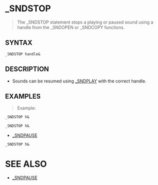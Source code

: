 # _SNDSTOP
> The _SNDSTOP statement stops a playing or paused sound using a handle from the _SNDOPEN or _SNDCOPY functions.

## SYNTAX
`_SNDSTOP handle&`

## DESCRIPTION
* Sounds can be resumed using [_SNDPLAY](_SNDPLAY.md) with the correct handle.


## EXAMPLES
> Example:

```vb
_SNDSTOP h&
```


```vb
_SNDSTOP h&
```

* [_SNDPAUSE](_SNDPAUSE.md)

```vb
_SNDSTOP h&
```



# SEE ALSO
* [_SNDPAUSE](_SNDPAUSE.md)

